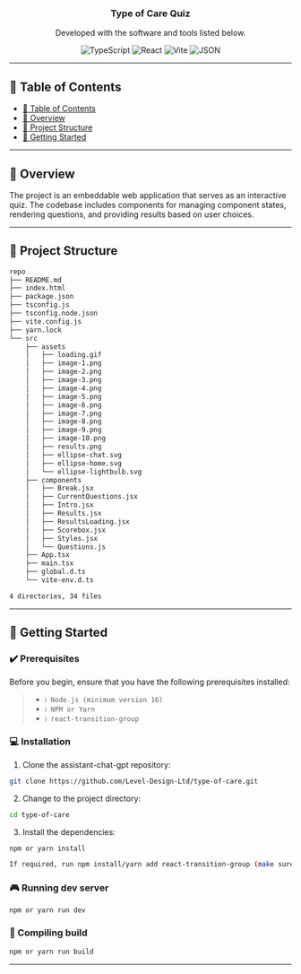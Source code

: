 <div align="center">
<h3>Type of Care Quiz</h3>
<p>Developed with the software and tools listed below.</p>

<p align="center">
<img src="https://img.shields.io/badge/TypeScript-007acc.svg?style&logo=TypeScript&logoColor=white" alt="TypeScript" />
<img src="https://img.shields.io/badge/React-61DAFB.svg?style&logo=React&logoColor=black" alt="React" />
<img src="https://img.shields.io/badge/Vite-646CFF.svg?style&logo=Vite&logoColor=white" alt="Vite" />
<img src="https://img.shields.io/badge/JSON-000000.svg?style&logo=JSON&logoColor=white" alt="JSON" />
</p>
</div>

---

## 📒 Table of Contents

-   [📒 Table of Contents](#-table-of-contents)
-   [📍 Overview](#-overview)
-   [📂 Project Structure](#project-structure)
-   [🚀 Getting Started](#-getting-started)

---

## 📍 Overview

The project is an embeddable web application that serves as an interactive quiz. The codebase includes components for managing component states, rendering questions, and providing results based on user choices.

---

## 📂 Project Structure

```bash
repo
├── README.md
├── index.html
├── package.json
├── tsconfig.js
├── tsconfig.node.json
├── vite.config.js
├── yarn.lock
└── src
    ├── assets
    │   ├── loading.gif
    │   ├── image-1.png
    │   ├── image-2.png
    │   ├── image-3.png
    │   ├── image-4.png
    │   ├── image-5.png
    │   ├── image-6.png
    │   ├── image-7.png
    │   ├── image-8.png
    │   ├── image-9.png
    │   ├── image-10.png
    │   ├── results.png
    │   ├── ellipse-chat.svg
    │   ├── ellipse-home.svg
    │   └── ellipse-lightbulb.svg
    ├── components
    │   ├── Break.jsx
    │   ├── CurrentQuestions.jsx
    │   ├── Intro.jsx
    │   ├── Results.jsx
    │   ├── ResultsLoading.jsx
    │   ├── Scorebox.jsx
    │   ├── Styles.jsx
    │   └── Questions.js
    ├── App.tsx
    ├── main.tsx
    ├── global.d.ts
    └── vite-env.d.ts

4 directories, 34 files
```

---

## 🚀 Getting Started

### ✔️ Prerequisites

Before you begin, ensure that you have the following prerequisites installed:

> -   `ℹ️ Node.js (minimum version 16)`
> -   `ℹ️ NPM or Yarn`
> -   `ℹ️ react-transition-group`

### 💻 Installation

1. Clone the assistant-chat-gpt repository:

```sh
git clone https://github.com/Level-Design-Ltd/type-of-care.git
```

2. Change to the project directory:

```sh
cd type-of-care
```

3. Install the dependencies:

```sh
npm or yarn install

If required, run npm install/yarn add react-transition-group (make sure it is inside node_modules folder)
```

### 🎮 Running dev server

```sh
npm or yarn run dev
```

### 🧪 Compiling build

```sh
npm or yarn run build
```

---
